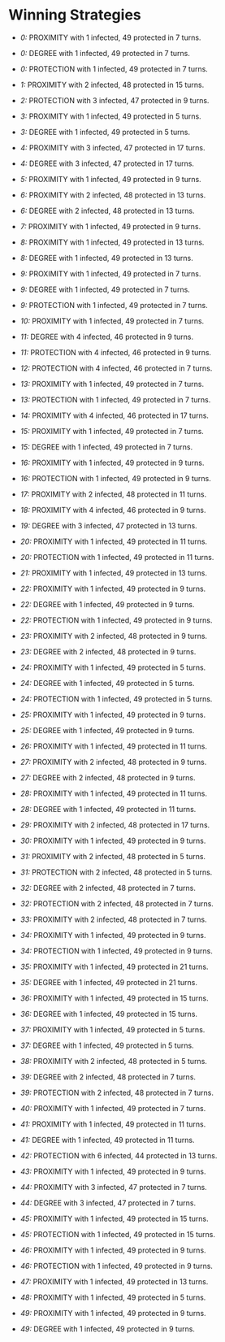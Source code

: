 # Winning Strategies

* _0:_ PROXIMITY with 1 infected, 49 protected in 7 turns.


* _0:_ DEGREE with 1 infected, 49 protected in 7 turns.


* _0:_ PROTECTION with 1 infected, 49 protected in 7 turns.


* _1:_ PROXIMITY with 2 infected, 48 protected in 15 turns.


* _2:_ PROTECTION with 3 infected, 47 protected in 9 turns.


* _3:_ PROXIMITY with 1 infected, 49 protected in 5 turns.


* _3:_ DEGREE with 1 infected, 49 protected in 5 turns.


* _4:_ PROXIMITY with 3 infected, 47 protected in 17 turns.


* _4:_ DEGREE with 3 infected, 47 protected in 17 turns.


* _5:_ PROXIMITY with 1 infected, 49 protected in 9 turns.


* _6:_ PROXIMITY with 2 infected, 48 protected in 13 turns.


* _6:_ DEGREE with 2 infected, 48 protected in 13 turns.


* _7:_ PROXIMITY with 1 infected, 49 protected in 9 turns.


* _8:_ PROXIMITY with 1 infected, 49 protected in 13 turns.


* _8:_ DEGREE with 1 infected, 49 protected in 13 turns.


* _9:_ PROXIMITY with 1 infected, 49 protected in 7 turns.


* _9:_ DEGREE with 1 infected, 49 protected in 7 turns.


* _9:_ PROTECTION with 1 infected, 49 protected in 7 turns.


* _10:_ PROXIMITY with 1 infected, 49 protected in 7 turns.


* _11:_ DEGREE with 4 infected, 46 protected in 9 turns.


* _11:_ PROTECTION with 4 infected, 46 protected in 9 turns.


* _12:_ PROTECTION with 4 infected, 46 protected in 7 turns.


* _13:_ PROXIMITY with 1 infected, 49 protected in 7 turns.


* _13:_ PROTECTION with 1 infected, 49 protected in 7 turns.


* _14:_ PROXIMITY with 4 infected, 46 protected in 17 turns.


* _15:_ PROXIMITY with 1 infected, 49 protected in 7 turns.


* _15:_ DEGREE with 1 infected, 49 protected in 7 turns.


* _16:_ PROXIMITY with 1 infected, 49 protected in 9 turns.


* _16:_ PROTECTION with 1 infected, 49 protected in 9 turns.


* _17:_ PROXIMITY with 2 infected, 48 protected in 11 turns.


* _18:_ PROXIMITY with 4 infected, 46 protected in 9 turns.


* _19:_ DEGREE with 3 infected, 47 protected in 13 turns.


* _20:_ PROXIMITY with 1 infected, 49 protected in 11 turns.


* _20:_ PROTECTION with 1 infected, 49 protected in 11 turns.


* _21:_ PROXIMITY with 1 infected, 49 protected in 13 turns.


* _22:_ PROXIMITY with 1 infected, 49 protected in 9 turns.


* _22:_ DEGREE with 1 infected, 49 protected in 9 turns.


* _22:_ PROTECTION with 1 infected, 49 protected in 9 turns.


* _23:_ PROXIMITY with 2 infected, 48 protected in 9 turns.


* _23:_ DEGREE with 2 infected, 48 protected in 9 turns.


* _24:_ PROXIMITY with 1 infected, 49 protected in 5 turns.


* _24:_ DEGREE with 1 infected, 49 protected in 5 turns.


* _24:_ PROTECTION with 1 infected, 49 protected in 5 turns.


* _25:_ PROXIMITY with 1 infected, 49 protected in 9 turns.


* _25:_ DEGREE with 1 infected, 49 protected in 9 turns.


* _26:_ PROXIMITY with 1 infected, 49 protected in 11 turns.


* _27:_ PROXIMITY with 2 infected, 48 protected in 9 turns.


* _27:_ DEGREE with 2 infected, 48 protected in 9 turns.


* _28:_ PROXIMITY with 1 infected, 49 protected in 11 turns.


* _28:_ DEGREE with 1 infected, 49 protected in 11 turns.


* _29:_ PROXIMITY with 2 infected, 48 protected in 17 turns.


* _30:_ PROXIMITY with 1 infected, 49 protected in 9 turns.


* _31:_ PROXIMITY with 2 infected, 48 protected in 5 turns.


* _31:_ PROTECTION with 2 infected, 48 protected in 5 turns.


* _32:_ DEGREE with 2 infected, 48 protected in 7 turns.


* _32:_ PROTECTION with 2 infected, 48 protected in 7 turns.


* _33:_ PROXIMITY with 2 infected, 48 protected in 7 turns.


* _34:_ PROXIMITY with 1 infected, 49 protected in 9 turns.


* _34:_ PROTECTION with 1 infected, 49 protected in 9 turns.


* _35:_ PROXIMITY with 1 infected, 49 protected in 21 turns.


* _35:_ DEGREE with 1 infected, 49 protected in 21 turns.


* _36:_ PROXIMITY with 1 infected, 49 protected in 15 turns.


* _36:_ DEGREE with 1 infected, 49 protected in 15 turns.


* _37:_ PROXIMITY with 1 infected, 49 protected in 5 turns.


* _37:_ DEGREE with 1 infected, 49 protected in 5 turns.


* _38:_ PROXIMITY with 2 infected, 48 protected in 5 turns.


* _39:_ DEGREE with 2 infected, 48 protected in 7 turns.


* _39:_ PROTECTION with 2 infected, 48 protected in 7 turns.


* _40:_ PROXIMITY with 1 infected, 49 protected in 7 turns.


* _41:_ PROXIMITY with 1 infected, 49 protected in 11 turns.


* _41:_ DEGREE with 1 infected, 49 protected in 11 turns.


* _42:_ PROTECTION with 6 infected, 44 protected in 13 turns.


* _43:_ PROXIMITY with 1 infected, 49 protected in 9 turns.


* _44:_ PROXIMITY with 3 infected, 47 protected in 7 turns.


* _44:_ DEGREE with 3 infected, 47 protected in 7 turns.


* _45:_ PROXIMITY with 1 infected, 49 protected in 15 turns.


* _45:_ PROTECTION with 1 infected, 49 protected in 15 turns.


* _46:_ PROXIMITY with 1 infected, 49 protected in 9 turns.


* _46:_ PROTECTION with 1 infected, 49 protected in 9 turns.


* _47:_ PROXIMITY with 1 infected, 49 protected in 13 turns.


* _48:_ PROXIMITY with 1 infected, 49 protected in 5 turns.


* _49:_ PROXIMITY with 1 infected, 49 protected in 9 turns.


* _49:_ DEGREE with 1 infected, 49 protected in 9 turns.


